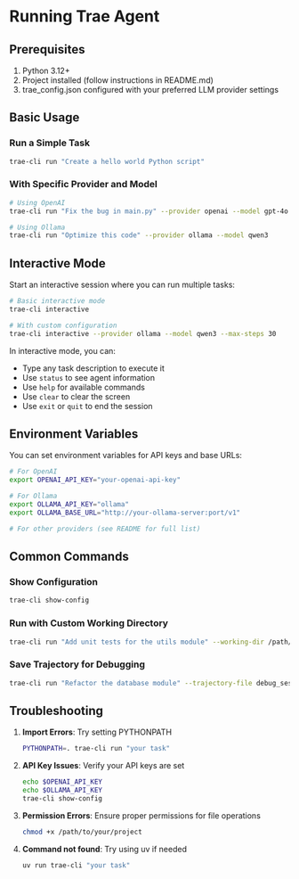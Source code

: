 # Running Trae Agent

## Prerequisites

1. Python 3.12+
2. Project installed (follow instructions in README.md)
3. trae_config.json configured with your preferred LLM provider settings

## Basic Usage

### Run a Simple Task

```bash
trae-cli run "Create a hello world Python script"
```

### With Specific Provider and Model

```bash
# Using OpenAI
trae-cli run "Fix the bug in main.py" --provider openai --model gpt-4o

# Using Ollama
trae-cli run "Optimize this code" --provider ollama --model qwen3
```

## Interactive Mode

Start an interactive session where you can run multiple tasks:

```bash
# Basic interactive mode
trae-cli interactive

# With custom configuration
trae-cli interactive --provider ollama --model qwen3 --max-steps 30
```

In interactive mode, you can:
- Type any task description to execute it
- Use `status` to see agent information
- Use `help` for available commands
- Use `clear` to clear the screen
- Use `exit` or `quit` to end the session

## Environment Variables

You can set environment variables for API keys and base URLs:

```bash
# For OpenAI
export OPENAI_API_KEY="your-openai-api-key"

# For Ollama
export OLLAMA_API_KEY="ollama"
export OLLAMA_BASE_URL="http://your-ollama-server:port/v1"

# For other providers (see README for full list)
```

## Common Commands

### Show Configuration

```bash
trae-cli show-config
```

### Run with Custom Working Directory

```bash
trae-cli run "Add unit tests for the utils module" --working-dir /path/to/project
```

### Save Trajectory for Debugging

```bash
trae-cli run "Refactor the database module" --trajectory-file debug_session.json
```

## Troubleshooting

1. **Import Errors**: Try setting PYTHONPATH
   ```bash
   PYTHONPATH=. trae-cli run "your task"
   ```

2. **API Key Issues**: Verify your API keys are set
   ```bash
   echo $OPENAI_API_KEY
   echo $OLLAMA_API_KEY
   trae-cli show-config
   ```

3. **Permission Errors**: Ensure proper permissions for file operations
   ```bash
   chmod +x /path/to/your/project
   ```

4. **Command not found**: Try using uv if needed
   ```bash
   uv run trae-cli "your task"